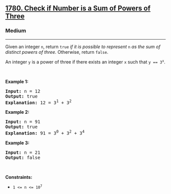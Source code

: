 <h2><a href="https://leetcode.com/problems/check-if-number-is-a-sum-of-powers-of-three/">1780. Check if Number is a Sum of Powers of Three</a></h2><h3>Medium</h3><hr><div element-id="847"><p element-id="846">Given an integer <code element-id="845">n</code>, return <code element-id="844">true</code> <em element-id="843">if it is possible to represent </em><code element-id="842">n</code><em element-id="841"> as the sum of distinct powers of three.</em> Otherwise, return <code element-id="840">false</code>.</p>

<p element-id="839">An integer <code element-id="838">y</code> is a power of three if there exists an integer <code element-id="837">x</code> such that <code element-id="836">y == 3<sup element-id="835">x</sup></code>.</p>

<p element-id="834">&nbsp;</p>
<p element-id="833"><strong class="example" element-id="832">Example 1:</strong></p>

<pre element-id="831"><strong element-id="830">Input:</strong> n = 12
<strong element-id="829">Output:</strong> true
<strong element-id="828">Explanation:</strong> 12 = 3<sup element-id="827">1</sup> + 3<sup element-id="826">2</sup>
</pre>

<p element-id="825"><strong class="example" element-id="824">Example 2:</strong></p>

<pre element-id="823"><strong element-id="822">Input:</strong> n = 91
<strong element-id="821">Output:</strong> true
<strong element-id="820">Explanation:</strong> 91 = 3<sup element-id="819">0</sup> + 3<sup element-id="818">2</sup> + 3<sup element-id="817">4</sup>
</pre>

<p element-id="816"><strong class="example" element-id="815">Example 3:</strong></p>

<pre element-id="814"><strong element-id="813">Input:</strong> n = 21
<strong element-id="812">Output:</strong> false
</pre>

<p element-id="811">&nbsp;</p>
<p element-id="810"><strong element-id="809">Constraints:</strong></p>

<ul element-id="808">
	<li element-id="807"><code element-id="806">1 &lt;= n &lt;= 10<sup element-id="805">7</sup></code></li>
</ul>
</div>
